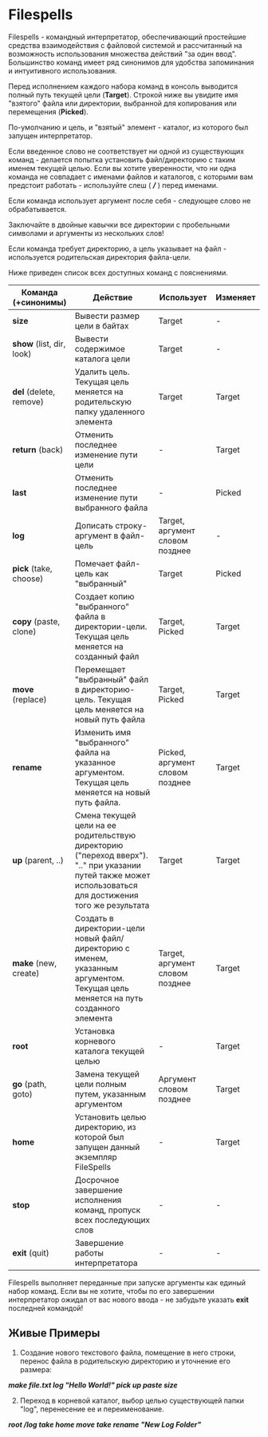 # Filespells
Filespells - командный интерпретатор, обеспечивающий простейшие средства взаимодействия с файловой системой и рассчитанный на возможность использования множества действий "за один ввод". Большинство команд имеет ряд синонимов для удобства запоминания и интуитивного использования.

Перед исполнением каждого набора команд в консоль выводится полный путь текущей цели (**Target**).
Строкой ниже вы увидите имя "взятого" файла или директории, выбранной для копирования или перемещения (**Picked**).

По-умолчанию и цель, и "взятый" элемент - каталог, из которого был запущен интерпретатор.

Если введенное слово не соответствует ни одной из существующих команд - делается попытка установить файл/директорию с таким именем текущей целью. Если вы хотите уверенности, что ни одна команда не совпадает с именами файлов и каталогов, с которыми вам предстоит работать - используйте слеш ( ***/*** ) перед именами.

Если команда использует аргумент после себя - следующее слово не обрабатывается.

Заключайте в двойные кавычки все директории с пробельными символами и аргументы из нескольких слов!

Если команда требует директорию, а цель указывает на файл - используется родительская директория файла-цели.

Ниже приведен список всех доступных команд с пояснениями.

Команда (+синонимы)      |                        Действие                    |    Использует     |  Изменяет
-------------------------|----------------------------------------------------|-------------------|-----------
**size**                 | Вывести размер цели в байтах                       | Target            | -
**show** (list, dir, look) | Вывести содержимое каталога цели                   | Target            | -
**del** (delete, remove) | Удалить цель. Текущая цель меняется на родительскую папку удаленного элемента | Target   | Target
**return** (back)        | Отменить последнее изменение пути цели             | -                 | Target
**last**                 | Отменить последнее изменение пути выбранного файла | -                 | Picked
**log**                  | Дописать строку-аргумент в файл-цель                        | Target, аргумент словом позднее  | -
**pick** (take, choose)  | Помечает файл-цель как "выбранный"                 | Target            | Picked
**copy** (paste, clone)  | Создает копию "выбранного" файла в директории-цели. Текущая цель меняется на созданный файл | Target, Picked            | Target
**move** (replace)       | Перемещает "выбранный" файл в директорию-цель. Текущая цель меняется на новый путь файла | Target, Picked            | Target
**rename**               | Изменить имя "выбранного" файла на указанное аргументом. Текущая цель меняется на новый путь файла. | Picked, аргумент словом позднее | Target
**up** (parent, ..)      | Смена текущей цели на ее родительствую директорию ("переход вверх"). ".." при указании путей также может использоваться для достижения того же результата | Target         | Target
**make** (new, create)   | Создать в директории-цели новый файл/директорию с именем, указанным аргументом. Текущая цель меняется на путь созданного элемента | Target, аргумент словом позднее  | Target
**root**                 | Установка корневого каталога текущей целью | -            | Target
**go** (path, goto)      | Замена текущей цели полным путем, указанным аргументом | Аргумент словом позднее   | Target
**home**       | Установить целью директорию, из которой был запущен данный экземпляр FileSpells | -   | Target
**stop**                 | Досрочное завершение исполнения команд, пропуск всех последующих слов | -            | -
**exit** (quit)          | Завершение работы интерпретатора | -            | -

Filespells выполняет переданные при запуске аргументы как единый набор команд. Если вы не хотите, чтобы по его завершении интерпретатор ожидал от вас нового ввода - не забудьте указать **exit** последней командой!

## Живые Примеры

1. Создание нового текстового файла, помещение в него строки, перенос файла в родительскую директорию и уточнение его размера:

***make file.txt log "Hello World!" pick up paste size***

2. Переход в корневой каталог, выбор целью существующей папки "log", перенесение ее и переименование.

***root /log take home move take rename "New Log Folder"***


